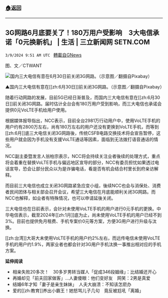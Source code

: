 ###  [:house:返回](README.md)
---


## 3G网路6月底要关了！180万用户受影响　3大电信承诺「0元换新机」 | 生活 | 三立新闻网  SETN.COM
`3/9/2024 9:51 AM UTC ` [轉載自GNews](https://gnews.org/articles/2379598)

图、文／CTWANT

![国内三大电信有意在6月30日前关闭3G网路。（示意图／翻摄自Pixabay）](https://static.ctwant.com/images/cover/38/322738/md-92e494d8c1462ef3638ae69cef304fb9.jpg "国内三大电信有意在6月30日前关闭3G网路。（示意图／翻摄自Pixabay）")

▲国内三大电信有意在[[zh:6月30日]]前关闭3G网路。（示意图／翻摄自Pixabay）

随着行动网路的发展，目前5G已经日渐普及，而国内三大电信有意在[[zh:6月30日]]前关闭3G网路。届时估计全台会有180万用户受到影响，而三大电信也承诺会提供0元VoLTE手机给用户使用。

根据媒体报导指出，NCC表示，目前全台2981万行动用户中，使用VoLTE手机的用户约有2800万左右，尚有180万左右的用户还没有更换到VoLTE手机，而等到[[zh:6月]]底三大电信关闭3G网路後，传统CSFB电路交换技术将会宣告暂停，这些用户就会因为手机没有支援VoLTE通话等因素，面临到无法拨打语音通话的情况。

NCC副主委暨发言人翁柏宗表示，NCC将会持续关注业者後续的处理方式，重点将会着重在替换VoLTE手机与偏远地区宣导的部分，NCC有委员担忧如果透过电话宣导，恐会让部分民众以为是诈骗电话，看是否有机会结合村里长到府亲访解释。

而目前三大电信也成立关闭3G网路紧急应变小组，後续NCC也会与消保处、消费者民间团体与相关部会召开会议，希望三大电信在月底能顺利关闭3G网路。而NCC也解释，如业者有特殊情况，也可以申请延後关闭。

三大电信也在日前表示，会针对未使用VoLTE手机的用户进行0元手机的更换。中华电信表示，截至2024年[[zh:1月]]底为止，尚未使用VoLTE手机的用户已经不到3%。目前也提供免月租费、手机专案价0元等方案，方便3G用户进行升级与汰换。

[[zh:台湾]]大哥大未使用VoLTE手机的用户约2%左右，而远传电信未使用VoLTE手机的用户约1.9%，两家业者也都会针对3G用户手机汰换一事推出相对应的手机方案。

**延伸阅读**
* 相亲失败20多次！　30多岁男转当媒人「促成346段姻缘」：比结婚还开心
* 再婚却见「前夫回家做客」&hellip;人妻傻眼：他们变好友　网笑：2男是真爱
* 结婚6年才知「妻子是亲生妹妹」　人夫大崩溃：不知该怎麽办
* 爱的[[zh:教育]]养出小霸王！她怒骂儿子几句　竟反被尪吼「离婚」
